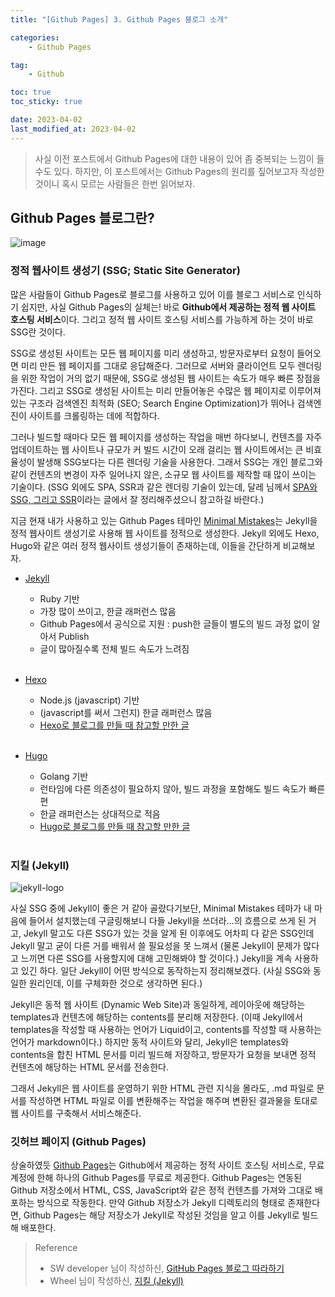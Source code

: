 ```yaml
---
title: "[Github Pages] 3. Github Pages 블로그 소개"

categories:
    - Github Pages

tag:
    - Github

toc: true
toc_sticky: true

date: 2023-04-02
last_modified_at: 2023-04-02
---
```


> 사실 이전 포스트에서 Github Pages에 대한 내용이 있어 좀 중복되는 느낌이 들 수도 있다. 하지만, 이 포스트에서는 Github Pages의 원리를 짚어보고자 작성한 것이니 혹시 모르는 사람들은 한번 읽어보자.

## Github Pages 블로그란?

![image](https://user-images.githubusercontent.com/105341168/229191108-c3f52e0c-4b2b-46af-9e07-5c59bd89183d.jpeg)

### 정적 웹사이트 생성기 (SSG; Static Site Generator)

많은 사람들이 Github Pages로 블로그를 사용하고 있어 이를 블로그 서비스로 인식하기 쉽지만, 사실 Github Pages의 실체는! 바로 <b>Github에서 제공하는 정적 웹 사이트 호스팅 서비스</b>이다. 그리고 정적 웹 사이트 호스팅 서비스를 가능하게 하는 것이 바로 SSG란 것이다.<br>

SSG로 생성된 사이트는 모든 웹 페이지를 미리 생성하고, 방문자로부터 요청이 들어오면 미리 만든 웹 페이지를 그대로 응답해준다. 그러므로 서버와 클라이언트 모두 렌더링을 위한 작업이 거의 없기 때문에, SSG로 생성된 웹 사이트는 속도가 매우 빠른 장점을 가진다. 그리고 SSG로 생성된 사이트는 미리 만들어놓은 수많은 웹 페이지로 이루어져 있는 구조라 검색엔진 최적화 (SEO; Search Engine Optimization)가 뛰어나 검색엔진이 사이트를 크롤링하는 데에 적합하다.<br>

그러나 빌드할 때마다 모든 웹 페이지를 생성하는 작업을 매번 하다보니, 컨텐츠를 자주 업데이트하는 웹 사이트나 규모가 커 빌드 시간이 오래 걸리는 웹 사이트에서는 큰 비효율성이 발생해 SSG보다는 다른 렌더링 기술을 사용한다. 그래서 SSG는 개인 블로그와 같이 컨텐츠의 변경이 자주 일어나지 않은, 소규모 웹 사이트를 제작할 때 많이 쓰이는 기술이다. (SSG 외에도 SPA, SSR과 같은 렌더링 기술이 있는데, 달레 님께서 <a href="https://www.daleseo.com/spa-ssg-ssr/">SPA와 SSG, 그리고 SSR</a>이라는 글에서 잘 정리해주셨으니 참고하길 바란다.)<br>

지금 현재 내가 사용하고 있는 Github Pages 테마인 <a href="https://mmistakes.github.io/minimal-mistakes/">Minimal Mistakes</a>는 Jekyll을 정적 웹사이트 생성기로 사용해 웹 사이트를 정적으로 생성한다. Jekyll 외에도 Hexo, Hugo와 같은 여러 정적 웹사이트 생성기들이 존재하는데, 이들을 간단하게 비교해보자.

- <a href="https://jekyllrb-ko.github.io">Jekyll</a>
  - Ruby 기반
  - 가장 많이 쓰이고, 한글 래퍼런스 많음
  - Github Pages에서 공식으로 지원 : push한 글들이 별도의 빌드 과정 없이 알아서 Publish
  - 글이 많아질수록 전체 빌드 속도가 느려짐
<br><br>

- <a href="https://hexo.io/ko/index.html">Hexo</a>
  - Node.js (javascript) 기반
  - (javascript를 써서 그런지) 한글 래퍼런스 많음
  - <a href="https://www.holaxprogramming.com/2017/04/16/github-page-and-hexo/">Hexo로 블로그를 만들 때 참고할 만한 글</a>
<br><br>

- <a href="https://gohugo.io">Hugo</a>
  - Golang 기반
  - 런타임에 다른 의존성이 필요하지 않아, 빌드 과정을 포함해도 빌드 속도가 빠른 편
  - 한글 래퍼런스는 상대적으로 적음
  - <a href="https://github.com/Integerous/Integerous.github.io">Hugo로 블로그를 만들 때 참고할 만한 글</a>
<br><br>

### 지킬 (Jekyll)

![jekyll-logo](https://user-images.githubusercontent.com/105341168/229413193-0534897e-6fdc-4c1a-888e-8e2e011045c5.jpg)

사실 SSG 중에 Jekyll이 좋은 거 같아 골랐다기보단, Minimal Mistakes 테마가 내 마음에 들어서 설치했는데 구글링해보니 다들 Jekyll을 쓰더라...의 흐름으로 쓰게 된 거고, Jekyll 말고도 다른 SSG가 있는 것을 알게 된 이후에도 어차피 다 같은 SSG인데 Jekyll 말고 굳이 다른 거를 배워서 쓸 필요성을 못 느껴서 (물론 Jekyll이 문제가 많다고 느끼면 다른 SSG를 사용할지에 대해 고민해봐야 할 것이다.) Jekyll을 계속 사용하고 있긴 하다. 일단 Jekyll이 어떤 방식으로 동작하는지 정리해보겠다. (사실 SSG와 동일한 원리인데, 이를 구체화한 것으로 생각하면 된다.)<br>

Jekyll은 동적 웹 사이트 (Dynamic Web Site)과 동일하게, 레이아웃에 해당하는 templates과 컨텐츠에 해당하는 contents를 분리해 저장한다. (이때 Jekyll에서 templates을 작성할 때 사용하는 언어가 Liquid이고, contents를 작성할 때 사용하는 언어가 markdown이다.) 하지만 동적 사이트와 달리, Jekyll은 templates와 contents을 합친 HTML 문서를 미리 빌드해 저장하고, 방문자가 요청을 보내면 정적 컨텐츠에 해당하는 HTML 문서를 전송한다.<br>

그래서 Jekyll은 웹 사이트를 운영하기 위한 HTML 관련 지식을 몰라도, .md 파일로 문서를 작성하면 HTML 파일로 이를 변환해주는 작업을 해주며 변환된 결과물을 토대로 웹 사이트를 구축해서 서비스해준다. 

### 깃허브 페이지 (Github Pages)

상술하였듯 <a href="https://pages.github.com">Github Pages</a>는 Github에서 제공하는 정적 사이트 호스팅 서비스로, 무료 계정에 한해 하나의 Github Pages를 무료로 제공한다. Github Pages는 연동된 Github 저장소에서 HTML, CSS, JavaScript와 같은 정적 컨텐츠를 가져와 그대로 배포하는 방식으로 작동한다. 만약 Github 저장소가 Jekyll 디렉토리의 형태로 존재한다면, Github Pages는 해당 저장소가 Jekyll로 작성된 것임을 알고 이를 Jekyll로 빌드해 배포한다.<br>

> Reference
> - SW developer 님이 작성하신, <a href="https://devinlife.com/howto/">GitHub Pages 블로그 따라하기</a>
> - Wheel 님이 작성하신, <a href="https://heekangpark.github.io/categories#jekyll">지킬 (Jekyll)</a>